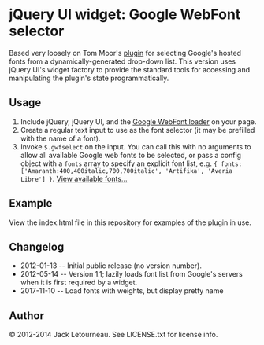 jQuery UI widget: Google WebFont selector
======================================================================

Based very loosely on Tom Moor's [plugin](https://github.com/tommoor/fontselect-jquery-plugin)
for selecting Google's hosted fonts from a dynamically-generated drop-down list. This version
uses jQuery UI's widget factory to provide the standard tools for accessing and manipulating
the plugin's state programmatically.

Usage
----------------------------------------------------------------------

1. Include jQuery, jQuery UI, and the [Google WebFont loader](http://code.google.com/apis/webfonts/docs/webfont_loader.html) on your page.
2. Create a regular text input to use as the font selector (it may be prefilled with the name of a font).
3. Invoke `$.gwfselect` on the input. You can call this with no arguments to allow all available Google web fonts to be selected, or pass a config object with a `fonts` array to specify an explicit font list, e.g. `{ fonts: ['Amaranth:400,400italic,700,700italic', 'Artifika', 'Averia Libre'] }`. [View available fonts...](http://www.google.com/webfonts)

Example
----------------------------------------------------------------------

View the index.html file in this repository for examples of the plugin in use.

Changelog
----------------------------------------------------------------------

* 2012-01-13 -- Initial public release (no version number).
* 2012-05-14 -- Version 1.1; lazily loads font list from Google's servers when it is first required by a widget.
* 2017-11-10 -- Load fonts with weights, but display pretty name

Author
----------------------------------------------------------------------

© 2012-2014 Jack Letourneau. See LICENSE.txt for license info.
